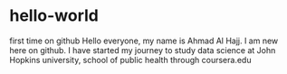 # hello-world
first time on github
Hello everyone, my name is Ahmad Al Hajj. I am new here on github. I have started my journey to study data science at John Hopkins university, school of public health through coursera.edu
